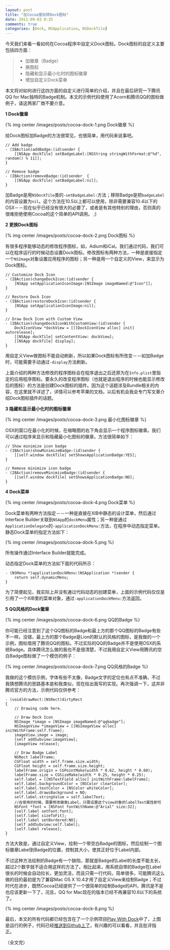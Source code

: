 ```yaml
---
layout: post
title: "在Cocoa里玩转Dock图标"
date: 2011-09-03 0:35
comments: true
categories: [Dock, NSApplication, NSDockTile]
---
```


今天我们来看一看如何在Cocoa程序中自定义Dock图标。Dock图标的自定义主要包括四方面：

> * 加徽章（Badge）
> * 换图标
> * 隐藏和显示最小化时的图标徽章
> * 增加自定义Dock菜单

本文将对如何进行这四方面的自定义进行简单的介绍，并且在最后研究一下腾讯QQ for Mac独特的Badge机制。本文的示例代码使用了Acorn和腾讯QQ的图标做例子，请这两家厂商不要介意。
<!-- more --> 
**1 Dock徽章**

{% img center /images/posts/cocoa-dock-1.png Dock徽章 %}

给Dock图标加Badge的方法很常见，也很简单，用代码来说事吧。

``` objc
// Add badge
- (IBAction)addBadge:(id)sender {
    [[NSApp dockTile] setBadgeLabel:[NSString stringWithFormat:@"%d", random() % 11]];
}

// Remove badge
- (IBAction)removeBadge:(id)sender  {
    [[NSApp dockTile] setBadgeLabel:nil];
}
```

加Badge是用`NSDockTile`类的`-setBadgeLabel:`方法；移除Badge是把`badgeLabel`的内容设置为`nil`。这个方法在10.5以上都可以使用，除非需要兼容10.4以下的OSX－－现在似乎已经没有很大的必要了，或者是有其他特别的理由，否则真的很难拒绝使用Cocoa的这个简单的API调用。 ;)

**2 更换Dock图标**

{% img center /images/posts/cocoa-dock-2.png Dock图标 %}

有很多程序能够动态的修改程序图标，如，Adium和iCal。我们通过代码，我们可以在程序运行的时候动态设置Dock图标。修改图标有两种方法，一种是直接指定一个`NSImage`对象设置应用程序的图标；另一种是用一个自定义的View，来显示为Dock图标。

``` objc
// Customize Dock Icon
- (IBAction)changeDockIcon:(id)sender {
    [NSApp setApplicationIconImage:[NSImage imageNamed:@"Icon"]];
}

// Restore Dock Icon
- (IBAction)restoreDockIcon:(id)sender {
    [NSApp setApplicationIconImage:nil];
}

// Draw Dock Icon with Custom View
- (IBAction)changeDockIconWithCustomView:(id)sender {
    DockIconView *dockView = [[[DockIconView alloc] init] autorelease];
    [[NSApp dockTile] setContentView: dockView];
    [[NSApp dockTile] display];
}
```

用自定义View做图标不能自动刷新，所以如果Dock图标有所改变－－如加Badge时，可能需要手动通过`-display`方法刷新。

上面介绍的两种方法修改的程序图标会在程序退出之后还原为在`Info.plist`里指定的应用程序图标。要永久的改变程序图标（也就是退出程序的时候也能显示修改后的图标）的方法是创建Dock图标的插件。因为这个话题涉及Bundle相关的内容，在这里就不详述了，详情可以参考苹果的文档，以后有机会我会专门写文章介绍Dock图标插件的话题。

**3 隐藏和显示最小化时的图标徽章**

{% img center /images/posts/cocoa-dock-3.png 最小化图标徽章 %}

OSX的窗口在最小化的时候，在缩略图的右下角会显示一个程序图标徽章。我们可以通过程序来显示和隐藏最小化图标的徽章。方法很简单如下：

``` objc
// Show minimize icon badge
- (IBAction)showMinimizeBadge:(id)sender {
    [[self.window dockTile] setShowsApplicationBadge:YES];
}

// Remove minimize icon badge
- (IBAction)removeMinimizeBadge:(id)sender {
    [[self.window dockTile] setShowsApplicationBadge:NO];
}
```

**4 Dock菜单**

{% img center /images/posts/cocoa-dock-4.png Dock菜单 %}

Dock菜单有两种方法指定－－一种是直接在XIB中静态的设计菜单，然后通过Interface Builder关联到`NSApp`的`dockMenu`属性；另一种是通过`ApplicationDelegate`的`-applicationDockMenu:`方法，在程序中动态指定菜单。静态Dock菜单的指定方法如下：

{% img center /images/posts/cocoa-dock-5.png %}

所有操作通过Interface Builder就能完成。

动态指定Dock菜单的方法如下面的代码所示：

``` objc
- (NSMenu *)applicationDockMenu:(NSApplication *)sender {
    return self.dynamicMenu;
}
```

为了简便起见，我实际上并没有通过代码动态的创建菜单，上面的示例代码仅仅是引用了一个XIB里的菜单对象，通过`-applicationDockMenu:`方法返回。

**5 QQ风格的Dock徽章**

{% img center /images/posts/cocoa-dock-6.png QQ的Badge %}

你可能已经注意到了这个QQ图标的Badge和最上方的那个QQ图标的Badge有些不一样。没错，最上方的那个Badge是Lion的默认的风格的图标，是我做的一个示例，图标借用了腾讯QQ的图标。不过实际的QQ的Badge并不是使用OSX的系统Badge。具体腾讯怎么做的我也不是很清楚，不过我用自定义View用腾讯的空白Badge图标做了一个模仿的例子：

{% img center /images/posts/cocoa-dock-7.png QQ风格的Badge %}

我做的这个模仿示例，字体有些不太像，Badge文字的定位也有点不准确，不过我猜想腾讯的思路基本是和我类似，现在给出我写的实现。再次强调一下，这并非腾讯官方的方法，示例代码仅供参考：

``` objc
- (void)drawRect:(NSRect)dirtyRect
{
    // Drawing code here.
    
    // Draw Dock Icon
    NSImage *image = [NSImage imageNamed:@"qqbadge"];
    NSImageView *imageView = [[NSImageView alloc] initWithFrame:self.frame];
    imageView.image = image;
    [self addSubview:imageView];
    [imageView release];
    
    // Draw Badge Label
    NSRect labelFrame;
    CGFloat width = self.frame.size.width;
    CGFloat height = self.frame.size.height;
    labelFrame.origin = CGPointMake(width * 0.62, height * 0.60);
    labelFrame.size = CGSizeMake(width * 0.25, height * 0.25);
    self.label = [[NSTextField alloc] initWithFrame:labelFrame];
    self.label.backgroundColor = [NSColor clearColor];
    self.label.textColor = [NSColor whiteColor];
    self.label.drawsBackground = NO;
    self.label.stringValue = self.labelText;
    //在使用的时候，需要修改徽章Label，只需设置这个view对象的labelText属性即可
    NSFont *font = [NSFont fontWithName:@"Arial" size:32];
    [self.label setFont:font];
    [self.label sizeToFit];
    [self.label setBordered:NO];
    [self addSubview:self.label];
    [self.label release];
}
```

方法大致是，通过自定义View，绘制一个带空白Badge的图标，然后绘制一个图标徽章Label到Badge的位置，控制其大小，使其正好位于Label内部。

不过这种方法绘制的Badge有一个缺陷，那就是Badge的Label的长度不能太长，超过2个数字就不适合用这样的方法了。相比起来，用系统自带的Badge在Label很长的时候会自动拉长，更加灵活，而且只需一行代码，简单很多。可能腾讯这么做的目的最初是为了兼容Mac OS X 10.4才用了自定义View来绘制Badge；不过时代在进步，既然Cocoa已经提供了一个很简单的绘制Badge的API，腾讯是不是也应该更新一下了，况且，QQ for Mac现在的版本已经不再兼容10.6以下的系统了。

{% img center /images/posts/cocoa-dock-8.png %}

最后，本文的所有代码都已经包含在了一个示例项目[Play With Dock](https://github.com/venj/Cocoa-blog-code/tree/master/Play%20With%20Dock)中了，上图是运行的例子，代码已经[推送到Github上了](https://github.com/venj/Cocoa-blog-code)，有兴趣的可以看看，并且批评指正。

（全文完）
